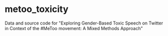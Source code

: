# metoo_toxicity
Data and source code for "Exploring Gender-Based Toxic Speech on Twitter in Context of the #MeToo movement: A Mixed Methods Approach"
